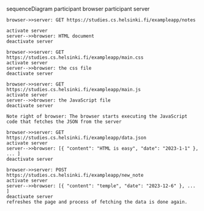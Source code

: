 sequenceDiagram
    participant browser
    participant server

    browser->>server: GET https://studies.cs.helsinki.fi/exampleapp/notes

    activate server
    server-->>browser: HTML document
    deactivate server

    browser->>server: GET  https://studies.cs.helsinki.fi/exampleapp/main.css
    activate server
    server-->>browser: the css file
    deactivate server

    browser->>server: GET  https://studies.cs.helsinki.fi/exampleapp/main.js
    activate server
    server-->>browser: the JavaScript file
    deactivate server

    Note right of browser: The browser starts executing the JavaScript code that fetches the JSON from the server

    browser->>server: GET https://studies.cs.helsinki.fi/exampleapp/data.json
    activate server
    server-->>browser: [{ "content": "HTML is easy", "date": "2023-1-1" }, ... ]
    deactivate server
   	
    browser->>server: POST https://studies.cs.helsinki.fi/exampleapp/new_note
    activate server
    server-->>browser: [{ "content": "temple", "date": "2023-12-6" }, ... ]
    deactivate server
    refreshes the page and process of fetching the data is done again.
    
    

    
    
